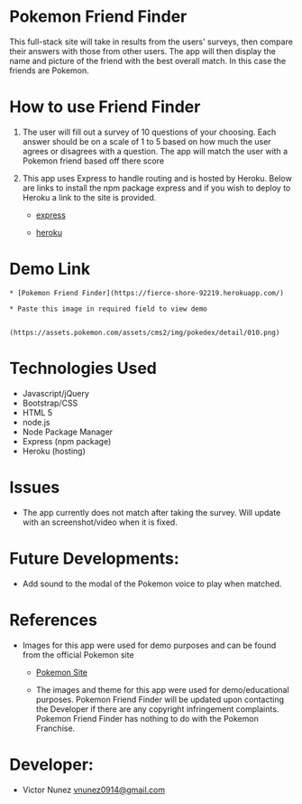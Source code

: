 
# Pokemon Friend Finder

This full-stack site will take in results from the users' surveys, then compare their answers with those from other users. The app will then display the name and picture of the friend with the best overall match. In this case the friends are Pokemon. 


# How to use Friend Finder

1. The user will fill out a survey of 10 questions of your choosing. Each answer should be on a scale of 1 to 5 based on how much the user agrees or disagrees with a question. The app will match the user with a Pokemon friend based off there score

2. This app uses Express to handle routing and is hosted by Heroku. Below are links to install the npm package express and if you wish to deploy to Heroku a link to the site is provided.

   * [express](https://www.npmjs.com/package/express)

   * [heroku](https://www.heroku.com/)
   

  # Demo Link 

    * [Pokemon Friend Finder](https://fierce-shore-92219.herokuapp.com/)

    * Paste this image in required field to view demo 

        (https://assets.pokemon.com/assets/cms2/img/pokedex/detail/010.png)


 # Technologies Used
 
* Javascript/jQuery
* Bootstrap/CSS
* HTML 5
* node.js
* Node Package Manager
* Express (npm package)
* Heroku (hosting)

# Issues

* The app currently does not match after taking the survey. Will update with an screenshot/video when it is fixed. 


# Future Developments:
* Add sound to the modal of the Pokemon voice to play when matched. 

# References

* Images for this app were used for demo purposes and can be found from the official Pokemon site 

  * [Pokemon Site](https://www.pokemon.com/us)

  * The images and theme for this app were used for demo/educational purposes. Pokemon Friend Finder will be updated upon contacting the Developer if there are any copyright infringement complaints. Pokemon Friend Finder has nothing to do with the Pokemon Franchise.


# Developer:
* Victor Nunez vnunez0914@gmail.com